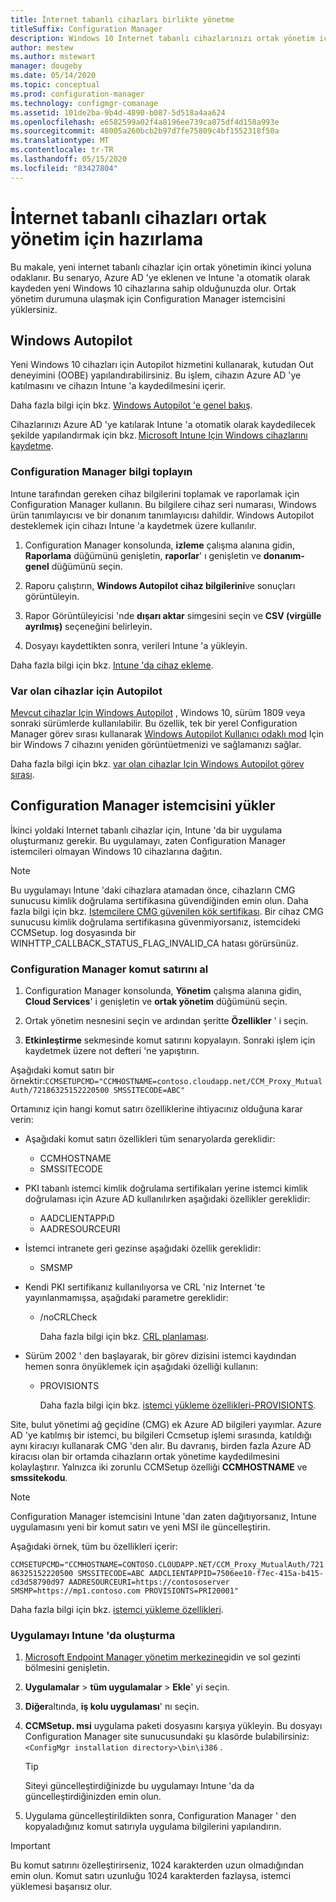 ```yaml
---
title: İnternet tabanlı cihazları birlikte yönetme
titleSuffix: Configuration Manager
description: Windows 10 Internet tabanlı cihazlarınızı ortak yönetim için nasıl hazırlayacağınızı öğrenin.
author: mestew
ms.author: mstewart
manager: dougeby
ms.date: 05/14/2020
ms.topic: conceptual
ms.prod: configuration-manager
ms.technology: configmgr-comanage
ms.assetid: 101de2ba-9b4d-4890-b087-5d518a4aa624
ms.openlocfilehash: e6582599a02f4a8196ee739ca875df4d158a993e
ms.sourcegitcommit: 48005a260bcb2b97d7fe75809c4bf1552318f50a
ms.translationtype: MT
ms.contentlocale: tr-TR
ms.lasthandoff: 05/15/2020
ms.locfileid: "83427804"
---
```

# <a name="how-to-prepare-internet-based-devices-for-co-management"></a>İnternet tabanlı cihazları ortak yönetim için hazırlama

Bu makale, yeni internet tabanlı cihazlar için ortak yönetimin ikinci yoluna odaklanır. Bu senaryo, Azure AD 'ye eklenen ve Intune 'a otomatik olarak kaydeden yeni Windows 10 cihazlarına sahip olduğunuzda olur. Ortak yönetim durumuna ulaşmak için Configuration Manager istemcisini yüklersiniz.  

## <a name="windows-autopilot"></a>Windows Autopilot

Yeni Windows 10 cihazları için Autopilot hizmetini kullanarak, kutudan Out deneyimini (OOBE) yapılandırabilirsiniz. Bu işlem, cihazın Azure AD 'ye katılmasını ve cihazın Intune 'a kaydedilmesini içerir.  

Daha fazla bilgi için bkz. [Windows Autopilot 'e genel bakış](https://docs.microsoft.com/windows/deployment/windows-autopilot/windows-autopilot).

Cihazlarınızı Azure AD 'ye katılarak Intune 'a otomatik olarak kaydedilecek şekilde yapılandırmak için bkz. [Microsoft Intune Için Windows cihazlarını kaydetme](https://docs.microsoft.com/intune/windows-enroll).  

### <a name="gather-information-from-configuration-manager"></a>Configuration Manager bilgi toplayın

Intune tarafından gereken cihaz bilgilerini toplamak ve raporlamak için Configuration Manager kullanın. Bu bilgilere cihaz seri numarası, Windows ürün tanımlayıcısı ve bir donanım tanımlayıcısı dahildir. Windows Autopilot desteklemek için cihazı Intune 'a kaydetmek üzere kullanılır.

1. Configuration Manager konsolunda, **izleme** çalışma alanına gidin, **Raporlama** düğümünü genişletin, **raporlar**' ı genişletin ve **donanım-genel** düğümünü seçin.  

2. Raporu çalıştırın, **Windows Autopilot cihaz bilgilerini**ve sonuçları görüntüleyin.  

3. Rapor Görüntüleyicisi 'nde **dışarı aktar** simgesini seçin ve **CSV (virgülle ayrılmış)** seçeneğini belirleyin.  

4. Dosyayı kaydettikten sonra, verileri Intune 'a yükleyin.  

Daha fazla bilgi için bkz. [Intune 'da cihaz ekleme](https://docs.microsoft.com/intune/enrollment-autopilot#add-devices).

### <a name="autopilot-for-existing-devices"></a>Var olan cihazlar için Autopilot
<!--1358333-->

[Mevcut cihazlar Için Windows Autopilot](https://techcommunity.microsoft.com/t5/Windows-IT-Pro-Blog/New-Windows-Autopilot-capabilities-and-expanded-partner-support/ba-p/260430) , Windows 10, sürüm 1809 veya sonraki sürümlerde kullanılabilir. Bu özellik, tek bir yerel Configuration Manager görev sırası kullanarak [Windows Autopilot Kullanıcı odaklı mod](https://docs.microsoft.com/windows/deployment/windows-autopilot/user-driven) Için bir Windows 7 cihazını yeniden görüntüetmenizi ve sağlamanızı sağlar.

Daha fazla bilgi için bkz. [var olan cihazlar Için Windows Autopilot görev sırası](../osd/deploy-use/windows-autopilot-for-existing-devices.md).

## <a name="install-the-configuration-manager-client"></a>Configuration Manager istemcisini yükler

İkinci yoldaki Internet tabanlı cihazlar için, Intune 'da bir uygulama oluşturmanız gerekir. Bu uygulamayı, zaten Configuration Manager istemcileri olmayan Windows 10 cihazlarına dağıtın.

> [!NOTE]
> Bu uygulamayı Intune 'daki cihazlara atamadan önce, cihazların CMG sunucusu kimlik doğrulama sertifikasına güvendiğinden emin olun. Daha fazla bilgi için bkz. [Istemcilere CMG güvenilen kök sertifikası](../core/clients/manage/cmg/certificates-for-cloud-management-gateway.md#bkmk_cmgroot). Bir cihaz CMG sunucusu kimlik doğrulama sertifikasına güvenmiyorsanız, istemcideki CCMSetup. log dosyasında bir WINHTTP_CALLBACK_STATUS_FLAG_INVALID_CA hatası görürsünüz.

### <a name="get-the-command-line-from-configuration-manager"></a>Configuration Manager komut satırını al

1. Configuration Manager konsolunda, **Yönetim** çalışma alanına gidin, **Cloud Services**' i genişletin ve **ortak yönetim** düğümünü seçin.  

2. Ortak yönetim nesnesini seçin ve ardından şeritte **Özellikler** ' i seçin.  

3. **Etkinleştirme** sekmesinde komut satırını kopyalayın. Sonraki işlem için kaydetmek üzere not defteri 'ne yapıştırın.  

Aşağıdaki komut satırı bir örnektir:`CCMSETUPCMD="CCMHOSTNAME=contoso.cloudapp.net/CCM_Proxy_MutualAuth/72186325152220500 SMSSITECODE=ABC"`

<!--1358215-->
Ortamınız için hangi komut satırı özelliklerine ihtiyacınız olduğuna karar verin:  

- Aşağıdaki komut satırı özellikleri tüm senaryolarda gereklidir:  
  - CCMHOSTNAME  
  - SMSSITECODE  

- PKI tabanlı istemci kimlik doğrulama sertifikaları yerine istemci kimlik doğrulaması için Azure AD kullanılırken aşağıdaki özellikler gereklidir:  
  - AADCLIENTAPPıD  
  - AADRESOURCEURI  

- İstemci intranete geri gezinse aşağıdaki özellik gereklidir:  
  - SMSMP  

- Kendi PKI sertifikanız kullanılıyorsa ve CRL 'niz Internet 'te yayınlanmamışsa, aşağıdaki parametre gereklidir:  
  - /noCRLCheck  

    Daha fazla bilgi için bkz. [CRL planlaması](../core/plan-design/security/plan-for-security.md#BKMK_PlanningForCRLs).

- Sürüm 2002 ' den başlayarak, bir görev dizisini istemci kaydından hemen sonra önyüklemek için aşağıdaki özelliği kullanın:
  - PROVISIONTS

    Daha fazla bilgi için bkz. [istemci yükleme özellikleri-PROVISIONTS](../core/clients/deploy/about-client-installation-properties.md#provisionts).

Site, bulut yönetimi ağ geçidine (CMG) ek Azure AD bilgileri yayımlar. Azure AD 'ye katılmış bir istemci, bu bilgileri Ccmsetup işlemi sırasında, katıldığı aynı kiracıyı kullanarak CMG 'den alır. Bu davranış, birden fazla Azure AD kiracısı olan bir ortamda cihazların ortak yönetime kaydedilmesini kolaylaştırır. Yalnızca iki zorunlu CCMSetup özelliği **CCMHOSTNAME** ve **smssitekodu**.<!--3607731-->

> [!NOTE]
> Configuration Manager istemcisini Intune 'dan zaten dağıtıyorsanız, Intune uygulamasını yeni bir komut satırı ve yeni MSI ile güncelleştirin. <!-- SCCMDocs-pr issue 3084 -->

Aşağıdaki örnek, tüm bu özellikleri içerir:

`CCMSETUPCMD="CCMHOSTNAME=CONTOSO.CLOUDAPP.NET/CCM_Proxy_MutualAuth/72186325152220500 SMSSITECODE=ABC AADCLIENTAPPID=7506ee10-f7ec-415a-b415-cd3d58790d97 AADRESOURCEURI=https://contososerver SMSMP=https://mp1.contoso.com PROVISIONTS=PRI20001"`

Daha fazla bilgi için bkz. [istemci yükleme özellikleri](../core/clients/deploy/about-client-installation-properties.md).

### <a name="create-the-app-in-intune"></a>Uygulamayı Intune 'da oluşturma

1. [Microsoft Endpoint Manager yönetim merkezine](https://endpoint.microsoft.com)gidin ve sol gezinti bölmesini genişletin.  

2. **Uygulamalar**  >  **tüm uygulamalar**  >  **Ekle**' yi seçin.  

3. **Diğer**altında, **iş kolu uygulaması**' nı seçin.  

4. **CCMSetup. msi** uygulama paketi dosyasını karşıya yükleyin. Bu dosyayı Configuration Manager site sunucusundaki şu klasörde bulabilirsiniz: `<ConfigMgr installation directory>\bin\i386` .  

    > [!Tip]  
    > Siteyi güncelleştirdiğinizde bu uygulamayı Intune 'da da güncelleştirdiğinizden emin olun.  

5. Uygulama güncelleştirildikten sonra, Configuration Manager ' den kopyaladığınız komut satırıyla uygulama bilgilerini yapılandırın.  

> [!IMPORTANT]
> Bu komut satırını özelleştirirseniz, 1024 karakterden uzun olmadığından emin olun. Komut satırı uzunluğu 1024 karakterden fazlaysa, istemci yüklemesi başarısız olur.
